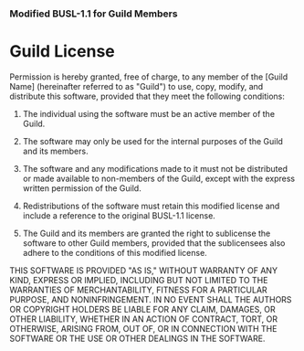 ### Modified BUSL-1.1 for Guild Members
# Guild License

Permission is hereby granted, free of charge, to any member of the [Guild Name] (hereinafter referred to as "Guild") to use, copy, modify, and distribute this software, provided that they meet the following conditions:

1. The individual using the software must be an active member of the Guild.

2. The software may only be used for the internal purposes of the Guild and its members.

3. The software and any modifications made to it must not be distributed or made available to non-members of the Guild, except with the express written permission of the Guild.

4. Redistributions of the software must retain this modified license and include a reference to the original BUSL-1.1 license.

5. The Guild and its members are granted the right to sublicense the software to other Guild members, provided that the sublicensees also adhere to the conditions of this modified license.

THIS SOFTWARE IS PROVIDED "AS IS," WITHOUT WARRANTY OF ANY KIND, EXPRESS OR IMPLIED, INCLUDING BUT NOT LIMITED TO THE WARRANTIES OF MERCHANTABILITY, FITNESS FOR A PARTICULAR PURPOSE, AND NONINFRINGEMENT. IN NO EVENT SHALL THE AUTHORS OR COPYRIGHT HOLDERS BE LIABLE FOR ANY CLAIM, DAMAGES, OR OTHER LIABILITY, WHETHER IN AN ACTION OF CONTRACT, TORT, OR OTHERWISE, ARISING FROM, OUT OF, OR IN CONNECTION WITH THE SOFTWARE OR THE USE OR OTHER DEALINGS IN THE SOFTWARE.
